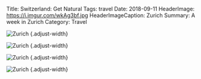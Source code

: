 Title: Switzerland: Get Natural
Tags: travel
Date: 2018-09-11
HeaderImage: https://i.imgur.com/wkAg3bf.jpg
HeaderImageCaption: Zurich
Summary: A week in Zurich
Category: Travel

![Zurich](https://i.imgur.com/zLrZQst.jpg)
{.adjust-width}

![Zurich](https://i.imgur.com/p70IOC1.jpg)
{.adjust-width}

![Zurich](https://i.imgur.com/4jAHy38.jpg)
{.adjust-width}

![Zurich](https://i.imgur.com/net2ly1.jpg)
{.adjust-width}
